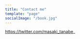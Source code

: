 ```yaml
---
title: "Contact me"
template: "page"
socialImage: "/book.jpg"
---
```


https://twitter.com/masaki_tanabe_
